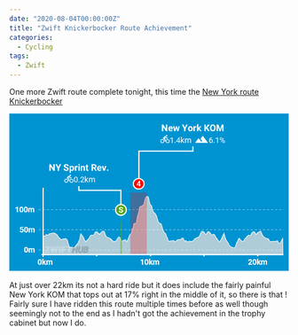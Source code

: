 ```yaml
---
date: "2020-08-04T00:00:00Z"
title: "Zwift Knickerbocker Route Achievement"
categories:
  - Cycling
tags:
  - Zwift
---
```

One more Zwift route complete tonight, this time the [New York route Knickerbocker](https://zwiftinsider.com/nyc)

![Knickerbocker](knickerbocker-zwifthub.png)

At just over 22km its not a hard ride but it does include the fairly painful New York KOM that tops out at 17% right in the middle of it, so there is that ! Fairly sure I have ridden this route multiple times before as well though seemingly not to the end as I hadn't got the achievement in the trophy cabinet but now I do.
